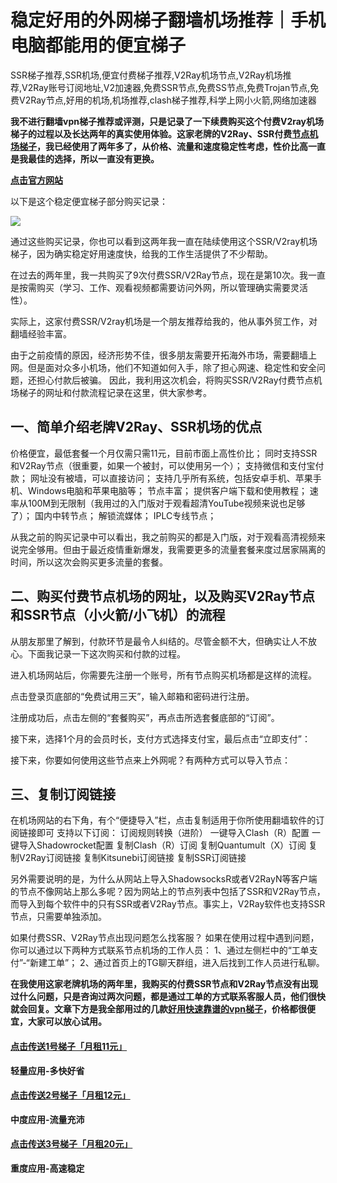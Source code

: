 # 稳定好用的外网梯子翻墙机场推荐｜手机电脑都能用的便宜梯子

SSR梯子推荐,SSR机场,便宜付费梯子推荐,V2Ray机场节点,V2Ray机场推荐,V2Ray账号订阅地址,V2加速器,免费SSR节点,免费SS节点,免费Trojan节点,免费V2Ray节点,好用的机场,机场推荐,clash梯子推荐,科学上网小火箭,网络加速器

**我不进行翻墙vpn梯子推荐或评测，只是记录了一下续费购买这个付费V2ray机场梯子的过程以及长达两年的真实使用体验。这家老牌的V2Ray、SSR付费[节点机场梯子](https://alipjj.github.io/tizi/)，我已经使用了两年多了，从价格、流量和速度稳定性考虑，性价比高一直是我最佳的选择，所以一直没有更换。**

[**点击官方网站**](https://go.1vpn.cc/ewan)

以下是这个稳定便宜梯子部分购买记录：

![](https://s2.loli.net/2023/10/21/9MJ6jEblcLRWTyk.jpg)

通过这些购买记录，你也可以看到这两年我一直在陆续使用这个SSR/V2ray机场梯子，因为确实稳定好用速度快，给我的工作生活提供了不少帮助。

在过去的两年里，我一共购买了9次付费SSR/V2Ray节点，现在是第10次。我一直是按需购买（学习、工作、观看视频都需要访问外网，所以管理确实需要灵活性）。

实际上，这家付费SSR/V2ray机场是一个朋友推荐给我的，他从事外贸工作，对翻墙经验丰富。

由于之前疫情的原因，经济形势不佳，很多朋友需要开拓海外市场，需要翻墙上网。但是面对众多小机场，他们不知道如何入手，除了担心网速、稳定性和安全问题，还担心付款后被骗。
因此，我利用这次机会，将购买SSR/V2Ray付费节点机场梯子的网址和付款流程记录在这里，供大家参考。

## 一、简单介绍老牌V2Ray、SSR机场的优点
价格便宜，最低套餐一个月仅需只需11元，目前市面上高性价比；
同时支持SSR和V2Ray节点（很重要，如果一个被封，可以使用另一个）；
支持微信和支付宝付款；
网址没有被墙，可以直接访问；
支持几乎所有系统，包括安卓手机、苹果手机、Windows电脑和苹果电脑等；
节点丰富；
提供客户端下载和使用教程；
速率从100M到无限制（我用过的入门版对于观看超清YouTube视频来说也足够了）；
国内中转节点；
解锁流媒体；
IPLC专线节点；

从我之前的购买记录中可以看出，我之前购买的都是入门版，对于观看高清视频来说完全够用。但由于最近疫情重新爆发，我需要更多的流量套餐来度过居家隔离的时间，所以这次会购买更多流量的套餐。

## 二、购买付费节点机场的网址，以及购买V2Ray节点和SSR节点（小火箭/小飞机）的流程
从朋友那里了解到，付款环节是最令人纠结的。尽管金额不大，但确实让人不放心。下面我记录一下这次购买和付款的过程。

进入机场网站后，你需要先注册一个账号，所有节点购买机场都是这样的流程。

点击登录页底部的“免费试用三天”，输入邮箱和密码进行注册。

注册成功后，点击左侧的“套餐购买”，再点击所选套餐底部的“订阅”。

接下来，选择1个月的会员时长，支付方式选择支付宝，最后点击“立即支付”：

接下来，你要如何使用这些节点来上外网呢？有两种方式可以导入节点：

## 三、复制订阅链接
在机场网站的右下角，有个“便捷导入”栏，点击复制适用于你所使用翻墙软件的订阅链接即可
支持以下订阅：
订阅规则转换（进阶）
一键导入Clash（R）配置
一键导入Shadowrocket配置
复制Clash（R）订阅
复制Quantumult（X）订阅
复制V2Ray订阅链接
复制Kitsunebi订阅链接
复制SSR订阅链接

另外需要说明的是，为什么从网站上导入ShadowsocksR或者V2RayN等客户端的节点不像网站上那么多呢？因为网站上的节点列表中包括了SSR和V2Ray节点，而导入到每个软件中的只有SSR或者V2Ray节点。事实上，V2Ray软件也支持SSR节点，只需要单独添加。

如果付费SSR、V2Ray节点出现问题怎么找客服？
如果在使用过程中遇到问题，你可以通过以下两种方式联系节点机场的工作人员：
1、通过左侧栏中的“工单支付”-“新建工单”；
2、通过首页上的TG聊天群组，进入后找到工作人员进行私聊。

**在我使用这家老牌机场的两年里，我购买的付费SSR节点和V2Ray节点没有出现过什么问题，只是咨询过两次问题，都是通过工单的方式联系客服人员，他们很快就会回复。文章下方是我全部用过的几款[好用快速靠谱的vpn梯子](https://github.com/TOP-VPN/vpntuijian)，价格都很便宜，大家可以放心试用。**

#### [**点击传送1号梯子「月租11元」**](https://go.1vpn.cc/ewan)
**轻量应用-多快好省**
#### [**点击传送2号梯子「月租12元」**](https://go.1vpn.cc/nisi)
**中度应用-流量充沛**
#### [**点击传送3号梯子「月租20元」**](https://go.1vpn.cc/xxfeng)
**重度应用-高速稳定**
